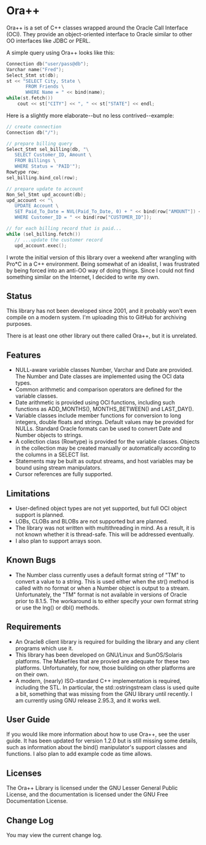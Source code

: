 # Ora++

Ora++ is a set of C++ classes wrapped around the Oracle Call Interface (OCI).
They provide an object-oriented interface to Oracle similar to other OO
interfaces like JDBC or PERL.

A simple query using Ora++ looks like this:

```C++
Connection db("user/pass@db");
Varchar name("Fred");
Select_Stmt st(db);
st << "SELECT City, State \
       FROM Friends \
       WHERE Name = " << bind(name);
while(st.fetch())
    cout << st["CITY"] << ", " << st["STATE"] << endl;
```

Here is a slightly more elaborate--but no less contrived--example:

```C++
// create connection
Connection db("/");

// prepare billing query
Select_Stmt sel_billing(db, "\
   SELECT Customer_ID, Amount \
   FROM Billings \
   WHERE Status = 'PAID'");
Rowtype row;
sel_billing.bind_col(row);

// prepare update to account
Non_Sel_Stmt upd_account(db);
upd_account << "\
   UPDATE Account \
   SET Paid_To_Date = NVL(Paid_To_Date, 0) + " << bind(row["AMOUNT"]) << " \
   WHERE Customer_ID = " << bind(row["CUSTOMER_ID"]);

// for each billing record that is paid...
while (sel_billing.fetch())
   // ...update the customer record
   upd_account.exec();
```

I wrote the initial version of this library over a weekend after wrangling with
Pro*C in a C++ environment. Being somewhat of an idealist, I was frustrated by
being forced into an anti-OO way of doing things. Since I could not find
something similar on the Internet, I decided to write my own.

## Status

This library has not been developed since 2001, and it probably won't even
compile on a modern system. I'm uploading this to GitHub for archiving
purposes.

There is at least one other library out there called Ora++, but it is
unrelated.

## Features

* NULL-aware variable classes Number, Varchar and Date are provided. The Number
  and Date classes are implemented using the OCI data types.
* Common arithmetic and comparison operators are defined for the variable
  classes.
* Date arithmetic is provided using OCI functions, including such functions as
  ADD_MONTHS(), MONTHS_BETWEEN() and LAST_DAY().
* Variable classes include member functions for conversion to long integers,
  double floats and strings. Default values may be provided for NULLs. Standard
  Oracle formats can be used to convert Date and Number objects to strings.
* A collection class (Rowtype) is provided for the variable classes. Objects in
  the collection may be created manually or automatically according to the
  columns in a SELECT list.
* Statements may be built as output streams, and host variables may be bound
  using stream manipulators.
* Cursor references are fully supported.

## Limitations

* User-defined object types are not yet supported, but full OCI object support
  is planned.
* LOBs, CLOBs and BLOBs are not supported but are planned.
* The library was not written with multithreading in mind. As a result, it is
  not known whether it is thread-safe. This will be addressed eventually.
* I also plan to support arrays soon.

## Known Bugs

* The Number class currently uses a default format string of "TM" to convert a
  value to a string. This is used either when the str() method is called with
  no format or when a Number object is output to a stream. Unfortunately, the
  "TM" format is not available in versions of Oracle prior to 8.1.5. The
  workaround is to either specify your own format string or use the lng() or
  dbl() methods.

## Requirements

* An Oracle8 client library is required for building the library and any client
  programs which use it.
* This library has been developed on GNU/Linux and SunOS/Solaris platforms. The
  Makefiles that are provied are adequate for these two platforms.
  Unfortunately, for now, those building on other platforms are on their own.
* A modern, (nearly) ISO-standard C++ implementation is required, including the
  STL. In particular, the std::ostringstream class is used quite a bit,
  something that was missing from the GNU library until recently. I am currently
  using GNU release 2.95.3, and it works well.

## User Guide

If you would like more information about how to use Ora++, see the user guide.
It has been updated for version 1.2.0 but is still missing some details, such
as information about the bind() manipulator's support classes and functions. I
also plan to add example code as time allows.

## Licenses

The Ora++ Library is licensed under the GNU Lesser General Public License, and
the documentation is licensed under the GNU Free Documentation License.

## Change Log

You may view the current change log.
